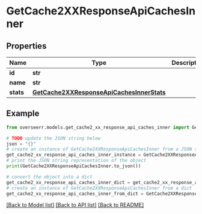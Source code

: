 # GetCache2XXResponseApiCachesInner


## Properties

Name | Type | Description | Notes
------------ | ------------- | ------------- | -------------
**id** | **str** |  | [optional] 
**name** | **str** |  | [optional] 
**stats** | [**GetCache2XXResponseApiCachesInnerStats**](GetCache2XXResponseApiCachesInnerStats.md) |  | [optional] 

## Example

```python
from overseerr.models.get_cache2_xx_response_api_caches_inner import GetCache2XXResponseApiCachesInner

# TODO update the JSON string below
json = "{}"
# create an instance of GetCache2XXResponseApiCachesInner from a JSON string
get_cache2_xx_response_api_caches_inner_instance = GetCache2XXResponseApiCachesInner.from_json(json)
# print the JSON string representation of the object
print(GetCache2XXResponseApiCachesInner.to_json())

# convert the object into a dict
get_cache2_xx_response_api_caches_inner_dict = get_cache2_xx_response_api_caches_inner_instance.to_dict()
# create an instance of GetCache2XXResponseApiCachesInner from a dict
get_cache2_xx_response_api_caches_inner_from_dict = GetCache2XXResponseApiCachesInner.from_dict(get_cache2_xx_response_api_caches_inner_dict)
```
[[Back to Model list]](../README.md#documentation-for-models) [[Back to API list]](../README.md#documentation-for-api-endpoints) [[Back to README]](../README.md)


